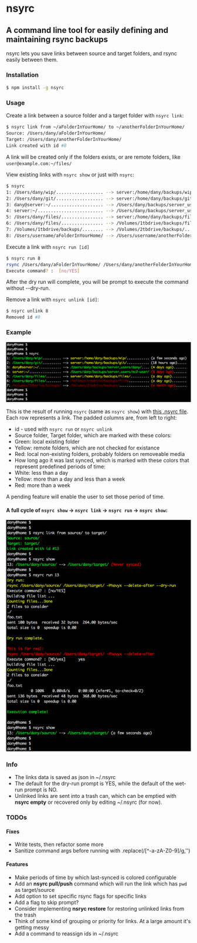 # nsyrc
## A command line tool for easily defining and maintaining rsync backups
nsyrc lets you save links between source and target folders, and rsync easily between them.

### Installation
```bash
$ npm install -g nsyrc
```

### Usage

Create a link between a source folder and a target folder with `nsyrc link`:
```bash
$ nsyrc link from ~/aFolderInYourHome/ to ~/anotherFolderInYourHome/
Source: /Users/dany/aFolderInYourHome/
Target: /Users/dany/anotherFolderInYourHome/
Link created with id #8
```
A link will be created only if the folders exists, or are remote folders, like `user@example.com:~/files/`


View existing links with `nsyrc show` or just with `nsyrc`:
```bash
$ nsyrc
1: /Users/dany/wip/.................. --> server:/home/dany/backups/wip/............ (a few seconds ago)
2: /Users/dany/git/.................. --> server:/home/dany/backups/git/............ (18 hours ago).....
3: dany@server:~/.................... --> /Users/dany/backups/server_users/dany/.... (4 days ago).......
4: server:~/......................... --> /Users/dany/backups/server_users/ec2-user/ (8 days ago).......
5: /Users/dany/files/................ --> server:/home/dany/backups/files/.......... (a day ago)........
6: /Users/dany/files/................ --> /Volumes/1tbdrive/backups/files........... (a day ago)........
7: /Volumes/1tbdrive/backups/........ --> /Volumes/2tbdrive/backups/................ (a month ago)......
8: /Users/username/aFolderInYourHome/ --> /Users/username/anotherFolderInYourHome/.. (Never synced).....
```


Execute a link with `nsyrc run [id]`
```bash
$ nsyrc run 8
rsync /Users/dany/aFolderInYourHome/ /Users/dany/anotherFolderInYourHome/ -Phavyx --delete-after --dry-run
Execute command? :  [no/YES]
```
After the dry run will complete, you will be prompt to execute the command without --dry-run.


Remove a link with `nsyrc unlink [id]`:
```bash
$ nsyrc unlink 8
Removed id #8
```


### Example

![Screen shot of a result of `nsyrc show`](doc/nsyrc_example.png?raw=true)

This is the result of running `nsyrc` (same as `nsyrc show`) with [this .nsyrc file](./doc/dot.nsyrc_example). Each row represents a link. The padded columns are, from left to right:
* id - used with `nsyrc run` or `nsyrc unlink`
* Source folder, Target folder, which are marked with these colors:
 * Green: local existing folder
 * Yellow: remote folders, which are not checked for existance
 * Red: local non-existing folders, probably folders on removeable media
* How long ago it was last synced, which is marked with these colors that represent predefined periods of time:
 * White: less than a day
 * Yellow: more than a day and less than a week
 * Red: more than a week

A pending feature will enable the user to set those period of time.

#### A full cycle of `nsyrc show` -> `nsyrc link` -> `nsyrc run` -> `nsyrc show`:
![nsyrc show, link run, and show again](doc/nsyrc_process_example.png?raw=true)


### Info
* The links data is saved as json in ~/.nsyrc
* The default for the dry-run prompt is YES, while the default of the wet-run prompt is NO.
* Unlinked links are sent into a trash can, which can be emptied with **nsyrc empty** or recovered only by editing ~/.nsyrc (for now).


### TODOs

#### Fixes
* Write tests, then refactor some more
* Sanitize command args before running with .replace(/[^\-a-zA-Z0-9]/g,'')

#### Features
* Make periods of time by which last-synced is colored configurable
* Add an **nsyrc pull/push** command which will run the link which has `pwd` as target/source
* Add option to set specific rsync flags for specific links
* Add a flag to skip prompt?
* Consider implementing **nsryc restore** for restoring unlinked links from the trash
* Think of some kind of grouping or priority for links. At a large amount it's getting messy
* Add a command to reassign ids in ~/.nsyrc